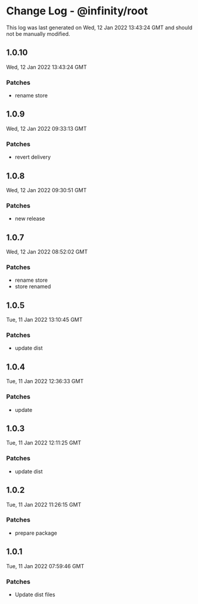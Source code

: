 # Change Log - @infinity/root

This log was last generated on Wed, 12 Jan 2022 13:43:24 GMT and should not be manually modified.

## 1.0.10
Wed, 12 Jan 2022 13:43:24 GMT

### Patches

- rename store

## 1.0.9
Wed, 12 Jan 2022 09:33:13 GMT

### Patches

- revert delivery

## 1.0.8
Wed, 12 Jan 2022 09:30:51 GMT

### Patches

- new release

## 1.0.7
Wed, 12 Jan 2022 08:52:02 GMT

### Patches

- rename store
- store renamed

## 1.0.5
Tue, 11 Jan 2022 13:10:45 GMT

### Patches

- update dist

## 1.0.4
Tue, 11 Jan 2022 12:36:33 GMT

### Patches

- update

## 1.0.3
Tue, 11 Jan 2022 12:11:25 GMT

### Patches

- update dist

## 1.0.2
Tue, 11 Jan 2022 11:26:15 GMT

### Patches

- prepare package

## 1.0.1
Tue, 11 Jan 2022 07:59:46 GMT

### Patches

- Update dist files

